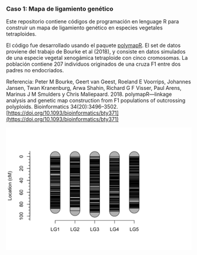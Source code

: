 ### Caso 1: Mapa de ligamiento genético

Este repositorio contiene códigos de programación en lenguage R para construir un mapa de ligamiento genético en especies vegetales tetraploides.

El código fue desarrollado usando el paquete [polymapR](https://cran.r-project.org/package=polymapR). El set de datos proviene del trabajo de Bourke et al (2018), y consiste en datos simulados de una especie vegetal xenogámica tetraploide con cinco cromosomas. La población contiene 207 individuos originados de una cruza F1 entre dos padres no endocriados.

Referencia: Peter M Bourke, Geert van Geest, Roeland E Voorrips, Johannes Jansen, Twan Kranenburg, Arwa Shahin, Richard G F Visser, Paul Arens, Marinus J M Smulders y Chris Maliepaard. 2018. polymapR—linkage analysis and genetic map construction from F1 populations of outcrossing polyploids. Bioinformatics 34(20):3496–3502.
[https://doi.org/10.1093/bioinformatics/bty371](https://doi.org/10.1093/bioinformatics/bty371)

![Análisis de componentes principales](/Figs/Fig19_final_linkage_map.png)

